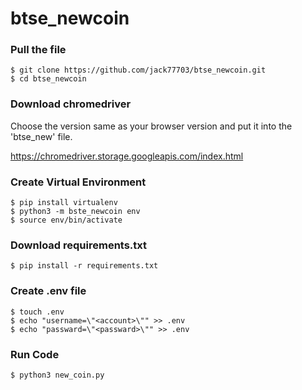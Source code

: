 # btse_newcoin

### Pull the file
```
$ git clone https://github.com/jack77703/btse_newcoin.git
$ cd btse_newcoin
```

### Download chromedriver
Choose the version same as your browser version and put it into the 'btse_new' file.

https://chromedriver.storage.googleapis.com/index.html


### Create Virtual Environment
```
$ pip install virtualenv
$ python3 -m bste_newcoin env
$ source env/bin/activate
```

### Download requirements.txt
```
$ pip install -r requirements.txt
```

### Create .env file
```
$ touch .env
$ echo "username=\"<account>\"" >> .env
$ echo "passward=\"<passward>\"" >> .env
```

### Run Code
```
$ python3 new_coin.py
```
